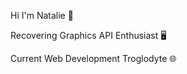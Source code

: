 Hi I'm Natalie 💖

Recovering Graphics API Enthusiast 🖥️

Current Web Development Troglodyte 🌐

<!---
ncashin/ncashin is a ✨ special ✨ repository because its `README.md` (this file) appears on your GitHub profile.
You can click the Preview link to take a look at your changes.
--->
